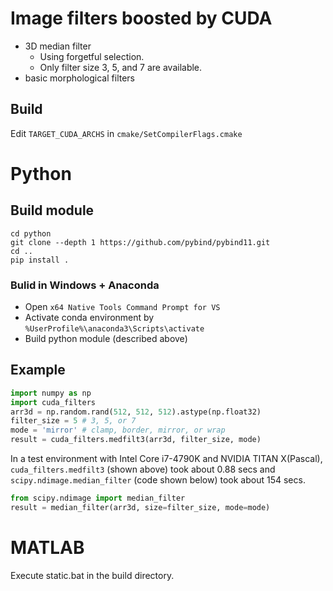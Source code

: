 # Image filters boosted by CUDA
* 3D median filter
  * Using forgetful selection.
  * Only filter size 3, 5, and 7 are available.
* basic morphological filters

## Build
Edit `TARGET_CUDA_ARCHS` in `cmake/SetCompilerFlags.cmake`

# Python

## Build module
```shell
cd python
git clone --depth 1 https://github.com/pybind/pybind11.git
cd ..
pip install .
```

### Bulid in Windows + Anaconda
- Open `x64 Native Tools Command Prompt for VS`
- Activate conda environment by `%UserProfile%\anaconda3\Scripts\activate`
- Build python module (described above)

## Example
```python
import numpy as np
import cuda_filters
arr3d = np.random.rand(512, 512, 512).astype(np.float32)
filter_size = 5 # 3, 5, or 7
mode = 'mirror' # clamp, border, mirror, or wrap
result = cuda_filters.medfilt3(arr3d, filter_size, mode)
```

In a test environment with Intel Core i7-4790K and NVIDIA TITAN X(Pascal), `cuda_filters.medfilt3` (shown above) took about 0.88 secs and `scipy.ndimage.median_filter` (code shown below) took about 154 secs.

```python
from scipy.ndimage import median_filter
result = median_filter(arr3d, size=filter_size, mode=mode)
```

# MATLAB
Execute static.bat in the build directory.
